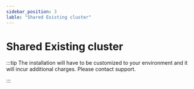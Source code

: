 ```yaml
---
sidebar_position: 3
lable: "Shared Existing cluster"
---
```


# Shared Existing cluster


:::tip
The installation will have to be customized to your environment and it will incur additional charges. Please contact support. 	

:::
